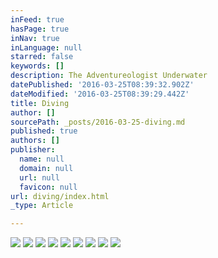 ```yaml
---
inFeed: true
hasPage: true
inNav: true
inLanguage: null
starred: false
keywords: []
description: The Adventureologist Underwater
datePublished: '2016-03-25T08:39:32.902Z'
dateModified: '2016-03-25T08:39:29.442Z'
title: Diving
author: []
sourcePath: _posts/2016-03-25-diving.md
published: true
authors: []
publisher:
  name: null
  domain: null
  url: null
  favicon: null
url: diving/index.html
_type: Article

---
```

![](https://the-grid-user-content.s3-us-west-2.amazonaws.com/13e7ebb6-295a-4090-ac95-c8922b57076c.jpg)
![](https://the-grid-user-content.s3-us-west-2.amazonaws.com/4c378967-d372-4166-9dd3-8220a5aac64e.jpg)
![](https://s3-us-west-2.amazonaws.com/the-grid-img/p/c227c7466db0a78f62c66cd62e1d3f081df60f18.jpg)
![](https://the-grid-user-content.s3-us-west-2.amazonaws.com/d77ef709-cebc-49af-acbe-ec1a914989d2.jpg)
![](https://the-grid-user-content.s3-us-west-2.amazonaws.com/6ed56a51-17b7-41eb-914f-c7bf36a03f70.jpg)
![](https://the-grid-user-content.s3-us-west-2.amazonaws.com/fbce9197-71ac-40f2-9639-33e2d5c51608.png)
![](https://the-grid-user-content.s3-us-west-2.amazonaws.com/23a28e53-2190-4782-960f-15fe27f80d69.jpg)
![](https://the-grid-user-content.s3-us-west-2.amazonaws.com/cdd6d721-084f-44f8-b85e-ff0547977249.jpg)
![](https://the-grid-user-content.s3-us-west-2.amazonaws.com/4777e31d-2981-4e53-ad31-d64b41bbaa4e.jpg)